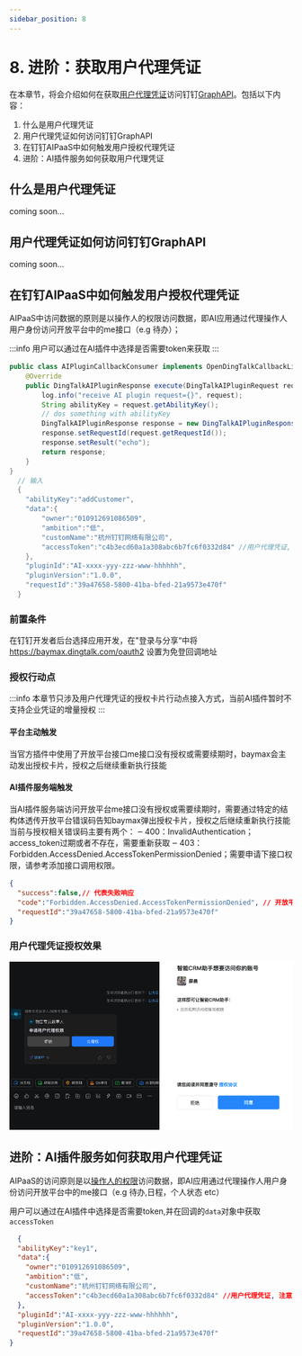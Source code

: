 ```yaml
---
sidebar_position: 8
---
```


# 8. 进阶：获取用户代理凭证
在本章节，将会介绍如何在获取[用户代理凭证](https://open.dingtalk.com)访问钉钉[GraphAPI](https://open.dingtalk.com)。包括以下内容：
1. 什么是用户代理凭证
2. 用户代理凭证如何访问钉钉GraphAPI
3. 在钉钉AIPaaS中如何触发用户授权代理凭证
4. 进阶：AI插件服务如何获取用户代理凭证

## 什么是用户代理凭证

coming soon...

## 用户代理凭证如何访问钉钉GraphAPI

coming soon...

## 在钉钉AIPaaS中如何触发用户授权代理凭证

AIPaaS中访问数据的原则是以操作人的权限访问数据，即AI应用通过代理操作人用户身份访问开放平台中的me接口（e.g 待办）；

:::info
用户可以通过在AI插件中选择是否需要token来获取
:::

```java
public class AIPluginCallbackConsumer implements OpenDingTalkCallbackListener<DingTalkAIPluginRequest, DingTalkAIPluginResponse> {
    @Override
    public DingTalkAIPluginResponse execute(DingTalkAIPluginRequest request) {
        log.info("receive AI plugin request={}", request);
        String abilityKey = request.getAbilityKey();
        // dos something with abilityKey
        DingTalkAIPluginResponse response = new DingTalkAIPluginResponse();
        response.setRequestId(request.getRequestId());
        response.setResult("echo");
        return response;
    }
}
  // 输入
  {
    "abilityKey":"addCustomer",
    "data":{
        "owner":"010912691086509",
        "ambition":"低",
        "customName":"杭州钉钉网络有限公司",
        "accessToken":"c4b3ecd60a1a308abc6b7fc6f0332d84" //用户代理凭证, 注意与企业访问的区别
    },
    "pluginId":"AI-xxxx-yyy-zzz-www-hhhhhh",
    "pluginVersion":"1.0.0",
    "requestId":"39a47658-5800-41ba-bfed-21a9573e470f"
  }
```
  
  
### 前置条件
在钉钉开发者后台选择应用开发，在"登录与分享“中将 https://baymax.dingtalk.com/oauth2 设置为免登回调地址

### 授权行动点
:::info 
本章节只涉及用户代理凭证的授权卡片行动点接入方式，当前AI插件暂时不支持企业凭证的增量授权
:::

#### 平台主动触发
当官方插件中使用了开放平台接口me接口没有授权或需要续期时，baymax会主动发出授权卡片，授权之后继续重新执行技能
#### AI插件服务端触发
当AI插件服务端访问开放平台me接口没有授权或需要续期时，需要通过特定的结构体透传开放平台错误码告知baymax弹出授权卡片，授权之后继续重新执行技能
当前与授权相关错误码主要有两个：
‒ 400：InvalidAuthentication；access_token过期或者不存在，需要重新获取
‒ 403：Forbidden.AccessDenied.AccessTokenPermissionDenied；需要申请下接口权限，请参考添加接口调用权限。

```json
{
  "success":false,// 代表失败响应
  "code":"Forbidden.AccessDenied.AccessTokenPermissionDenied", // 开放平台错误码
  "requestId":"39a47658-5800-41ba-bfed-21a9573e470f"
}
```

### 用户代理凭证授权效果
![用户代理凭证授权](/img/explore/stream/aiplugin/consent.png)

## 进阶：AI插件服务如何获取用户代理凭证
AIPaaS的访问原则是以[操作人的权限](https://open.dingtalk.com/document/orgapp/obtain-user-token)访问数据，即AI应用通过代理操作人用户身份访问开放平台中的me接口（e.g 待办,日程，个人状态 etc）

用户可以通过在AI插件中选择是否需要token,并在回调的`data`对象中获取`accessToken`

```json
  {
  "abilityKey":"key1",
  "data":{
    "owner":"010912691086509",
    "ambition":"低",
    "customName":"杭州钉钉网络有限公司",
    "accessToken":"c4b3ecd60a1a308abc6b7fc6f0332d84" //用户代理凭证, 注意与企业访问的区别
  },
  "pluginId":"AI-xxxx-yyy-zzz-www-hhhhhh",
  "pluginVersion":"1.0.0",
  "requestId":"39a47658-5800-41ba-bfed-21a9573e470f"
}
```

### 
